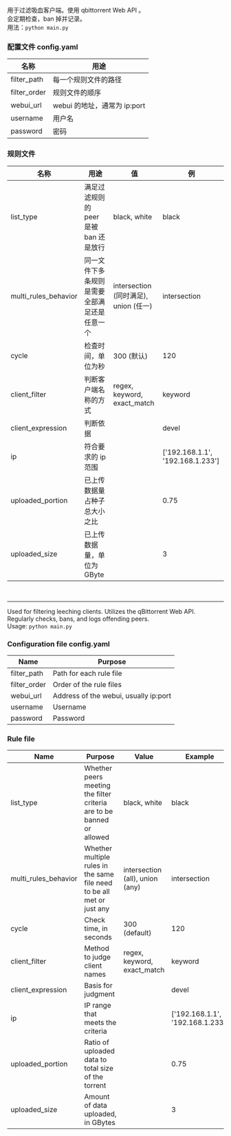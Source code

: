 用于过滤吸血客户端。使用 qbittorrent Web API 。  
会定期检查，ban 掉并记录。  
用法：```python main.py```

### 配置文件 config.yaml
|名称|用途|
|--|--|
|filter_path|每一个规则文件的路径|
|filter_order|规则文件的顺序|
|webui_url|webui 的地址，通常为 ip:port|
|username|用户名|
|password|密码|


### 规则文件
|名称|用途|值|例|
|-|-|-|-|
|list_type|满足过滤规则的 peer 是被 ban 还是放行|black, white|black|
|multi_rules_behavior|同一文件下多条规则是需要全部满足还是任意一个|intersection (同时满足), union (任一)|intersection|
|cycle|检查时间，单位为秒|300 (默认)|120|
|client_filter|判断客户端名称的方式|regex, keyword, exact_match|keyword|
|client_expression|判断依据||devel|
|ip|符合要求的 ip 范围||['192.168.1.1', '192.168.1.233']|
|uploaded_portion|已上传数据量占种子总大小之比||0.75|
|uploaded_size|已上传数据量，单位为 GByte||3|

<br>
  
* * * 
Used for filtering leeching clients. Utilizes the qBittorrent Web API.  
Regularly checks, bans, and logs offending peers.  
Usage: ```python main.py```

### Configuration file config.yaml
|Name|Purpose|
|--|--|
|filter_path|Path for each rule file|
|filter_order|Order of the rule files|
|webui_url|Address of the webui, usually ip:port|
|username|Username|
|password|Password|


### Rule file
|Name|Purpose|Value|Example|
|-|-|-|-|
|list_type|Whether peers meeting the filter criteria are to be banned or allowed|black, white|black|
|multi_rules_behavior|Whether multiple rules in the same file need to be all met or just any|intersection (all), union (any)|intersection|
|cycle|Check time, in seconds|300 (default)|120|
|client_filter|Method to judge client names|regex, keyword, exact_match|keyword|
|client_expression|Basis for judgment||devel|
|ip|IP range that meets the criteria||['192.168.1.1', '192.168.1.233']|
|uploaded_portion|Ratio of uploaded data to total size of the torrent||0.75|
|uploaded_size|Amount of data uploaded, in GBytes||3|
